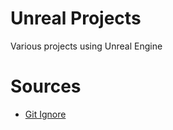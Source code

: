 # Unreal Projects

Various projects using Unreal Engine

# Sources

- [Git Ignore](https://www.reddit.com/r/unrealengine/comments/18j1zyi/configuring_a_gitignore_for_ue5/)
